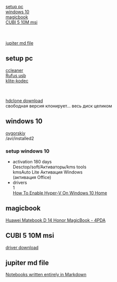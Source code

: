 [setup pc](#setup-pc)   
[windows 10](#windows-10)   
[magicbook](#magicbook)   
[CUBI 5 10M msi](#CUBI-5-10M)   
[](#)   
[](#)   
[](#)   
[jupiter md file](#jupiter-md-file)   

## setup pc
[ccleaner](https://www.ccleaner.com/ru-ru/ccleaner/download/standard)  
[Rufus usb](https://rufus.ie/ru_RU.html)  
[klite-kodec](https://klite-kodec.ru/k-lite-codec-pack-dlya-windows-10/)  
[]()  
[]()  
[]()  

[hdclone download](https://www.miray.de/download/hdclone.html)  
свободная версия клонирует... весь диск целиком  

## windows 10
[ovgorskiy](https://ovgorskiy.ru/)  
/avi/installed2  
### setup windows 10
- activation 180 days  
  Desctop/soft/Aктиваторы/kms tools   
  kmsAuto Lite Активация Windows  
  (активация Office)  
- drivers  
  1  
[How To Enable Hyper-V On Windows 10 Home](https://www.itechtics.com/enable-hyper-v-windows-10-home/)  
[]()  

## magicbook
[Huawei Matebook D 14 Honor MagicBook - 4PDA](https://4pda.ru/forum/index.php?showtopic=919719&st=1840)  
[]()  

## CUBI 5 10M msi
[driver download](https://www.msi.com/Mini-PC/support/Cubi-5-10M#down-driver&Win10%2064)  
## 

## 

## 

## jupiter md file
[Notebooks written entirely in Markdown](https://jupyterbook.org/file-types/myst-notebooks.html)   
[]()   
[]()   
[]()   
[]()   
[]()   
